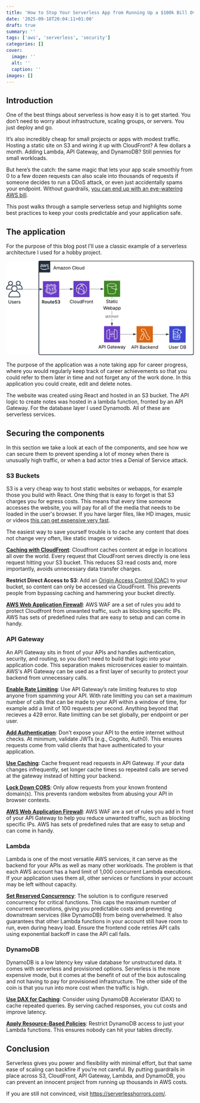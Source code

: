 ```yaml
---
title: 'How to Stop Your Serverless App from Running Up a $100k Bill Overnight'
date: '2025-09-18T20:04:11+01:00'
draft: true 
summary: ''
tags: ['aws', 'serverless', 'security']
categories: []
cover:
  image: ''
  alt: ''
  caption: ''
images: []
---
```




## Introduction

One of the best things about serverless is how easy it is to get started. You don’t need to worry about infrastructure, scaling groups, or servers. You just deploy and go.

It’s also incredibly cheap for small projects or apps with modest traffic. Hosting a static site on S3 and wiring it up with CloudFront? A few dollars a month. Adding Lambda, API Gateway, and DynamoDB? Still pennies for small workloads.

But here’s the catch: the same magic that lets your app scale smoothly from 0 to a few dozen requests can also scale into thousands of requests if someone decides to run a DDoS attack, or even just accidentally spams your endpoint. Without guardrails, [you can end up with an eye-watering AWS bill](https://serverlesshorrors.com/all/firebase-100k/).

This post walks through a sample serverless setup and highlights some best practices to keep your costs predictable and your application safe.

## The application

For the purpose of this blog post I'll use a classic example of a serverless architecture I used for a hobby project.

![serverless diagram](./serverless_app_diagram.png)

The purpose of the application was a note taking app for career progress, where you would regularly keep track of career achievements so that you could refer to them later in time and not forget any of the work done. In this application you could create, edit and delete notes. 

The website was created using React and hosted in an S3 bucket. The API logic to create notes was hosted in a lambda function, fronted by an API Gateway. For the database layer I used Dynamodb. All of these are serverless services.

## Securing the components

In this section we take a look at each of the components, and see how we can secure them to prevent spending a lot of money when there is unusually high traffic, or when a bad actor tries a Denial of Service attack.

### S3 Buckets

S3 is a very cheap way to host static websites or webapps, for example those you build with React. One thing that is easy to forget is that S3 charges you for egress costs. This means that every time someone accesses the website, you will pay for all of the media that needs to be loaded in the user's browser. If you have larger files, like HD images, music or videos [this can get expensive very fast](https://old.reddit.com/r/webdev/comments/1b14bty/netlify_just_sent_me_a_104k_bill_for_a_simple/).

The easiest way to save yourself trouble is to cache any content that does not change very often, like static images or videos.

[**Caching with CloudFront**](https://docs.aws.amazon.com/AmazonCloudFront/latest/DeveloperGuide/getting-started-secure-static-website-cloudformation-template.html): Cloudfront caches content at edge in locations all over the world. Every request that CloudFront serves directly is one less request hitting your S3 bucket. This reduces S3 read costs and, more importantly, avoids unnecessary data transfer charges.

**Restrict Direct Access to S3**: Add an [Origin Access Control (OAC)](https://aws.amazon.com/blogs/networking-and-content-delivery/amazon-cloudfront-introduces-origin-access-control-oac/) to your bucket, so content can only be accessed via CloudFront. This prevents people from bypassing caching and hammering your bucket directly.


[**AWS Web Application Firewall**](https://docs.aws.amazon.com/AmazonCloudFront/latest/DeveloperGuide/distribution-web-awswaf.html): AWS WAF are a set of rules you add to protect Cloudfront from unwanted traffic, such as blocking specific IPs. AWS has sets of predefined rules that are easy to setup and can come in handy.

### API Gateway

An API Gateway sits in front of your APIs and handles authentication, security, and routing, so you don’t need to build that logic into your application code. This separation makes microservices easier to maintain. AWS's API Gateway can be used as a first layer of security to protect your backend from unnecessary calls.

[**Enable Rate Limiting**](https://docs.aws.amazon.com/apigateway/latest/developerguide/api-gateway-request-throttling.html): Use API Gateway’s rate limiting features to stop anyone from spamming your API. With rate limitting you can set a maximum number of calls that can be made to your API within a window of time, for example add a limit of 100 requests per second. Anything beyond that recieves a 429 error. Rate limitting can be set globally, per endpoint or per user.

[**Add Authentication**](https://docs.aws.amazon.com/apigateway/latest/developerguide/http-api-jwt-authorizer.html): Don’t expose your API to the entire internet without checks. At minimum, validate JWTs (e.g., Cognito, Auth0). This ensures requests come from valid clients that have authenticated to your application.

[**Use Caching**](https://docs.aws.amazon.com/apigateway/latest/developerguide/api-gateway-caching.html): Cache frequent read requests in API Gateway. If your data changes infrequently, set longer cache times so repeated calls are served at the gateway instead of hitting your backend.

[**Lock Down CORS**](https://docs.aws.amazon.com/apigateway/latest/developerguide/how-to-cors.html): Only allow requests from your known frontend domain(s). This prevents random websites from abusing your API in browser contexts.

[**AWS Web Application Firewall**](https://docs.aws.amazon.com/apigateway/latest/developerguide/apigateway-control-access-aws-waf.html): AWS WAF are a set of rules you add in front of your API Gateway to help you reduce unwanted traffic, such as blocking specific IPs. AWS has sets of predefined rules that are easy to setup and can come in handy.


### Lambda

Lambda is one of the most versatile AWS services, it can serve as the backend for your APIs as well as many other workloads. The problem is that each AWS account has a hard limit of 1,000 concurrent Lambda executions. If your application uses them all, other services or functions in your account may be left without capacity.

[**Set Reserved Concurrency**](https://docs.aws.amazon.com/lambda/latest/dg/configuration-concurrency.html): The solution is to configure reserved concurrency for critical functions. This caps the maximum number of concurrent executions, giving you predictable costs and preventing downstream services (like DynamoDB) from being overwhelmed. It also guarantees that other Lambda functions in your account still have room to run, even during heavy load. Ensure the frontend code retries API calls using exponential backoff in case the API call fails.


### DynamoDB

DynamoDB is a low latency key value database for unstructured data. It comes with serverless and provisioned options. Serverless is the more expensive mode, but it comes at the benefit of out of the box autoscaling and not having to pay for provisioned infrastructure. The other side of the coin is that you run into more cost when the traffic is high.

[**Use DAX for Caching**](https://docs.aws.amazon.com/amazondynamodb/latest/developerguide/DAX.html): Consider using DynamoDB Accelerator (DAX) to cache repeated queries. By serving cached responses, you cut costs and improve latency.

[**Apply Resource-Based Policies**](https://docs.aws.amazon.com/amazondynamodb/latest/developerguide/access-control-resource-based.html): Restrict DynamoDB access to just your Lambda functions. This ensures nobody can hit your tables directly.

## Conclusion

Serverless gives you power and flexibility with minimal effort, but that same ease of scaling can backfire if you’re not careful. By putting guardrails in place across S3, CloudFront, API Gateway, Lambda, and DynamoDB, you can prevent an innocent project from running up thousands in AWS costs.

If you are still not convinced, visit https://serverlesshorrors.com/.
